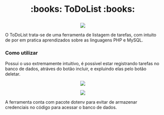 <h1><p align="center">
:books: ToDoList :books:
</p></h1>
    
<p align="center"><img src ="https://user-images.githubusercontent.com/83819706/171763352-10966167-47ee-4850-8348-00ce75a4589e.png"/>
</p>
    
O ToDoList trata-se de uma ferramenta de listagem de tarefas, com intuito de por em pratica aprendizados sobre as linguagens PHP e 
MySQL.
   
<h3>Como utilizar</h3>

Possui o uso extremamente intuitivo, é possivel estar registrando tarefas no banco de dados, atráves do botão incluir, e expluindo elas 
pelo botão deletar.
    
<p align="center"><img src ="https://user-images.githubusercontent.com/83819706/171763343-4de8e447-c879-48c4-a102-39ce67affd74.png"/>
</p>
<p align="center"><img src ="https://user-images.githubusercontent.com/83819706/171763349-cf5aa4b5-51d7-4413-9542-bb80d71c7425.png"/>
</p>
    
A ferramenta conta com pacote dotenv para evitar de armazenar credenciais no código para acessar o banco de dados.

